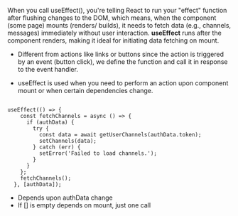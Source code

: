 When you call useEffect(), you're telling React to run your "effect" function after flushing changes to the DOM, which means, when the component (some page) mounts (renders/ builds), it needs to fetch data (e.g., channels, messages) immediately without user interaction.
**useEffect** runs after the component renders, making it ideal for initiating data fetching on mount.

- Different from actions like links or buttons since the action is triggered by an event (button click), we define the function and call it in response to the event handler.

- useEffect is used when you need to perform an action upon component mount or when certain dependencies change.

```

useEffect(() => {
    const fetchChannels = async () => {
      if (authData) {
        try {
          const data = await getUserChannels(authData.token);
          setChannels(data);
        } catch (err) {
          setError('Failed to load channels.');
        }
      }
    };
    fetchChannels();
  }, [authData]);

  ```

- Depends upon authData change
- If [] is empty depends on mount, just one call
